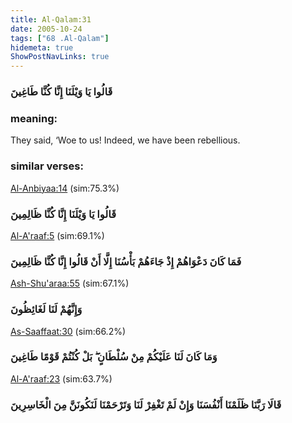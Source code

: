 ```yaml
---
title: Al-Qalam:31
date: 2005-10-24
tags: ["68 .Al-Qalam"]
hidemeta: true 
ShowPostNavLinks: true 
---
```

### قَالُوا يَا وَيْلَنَا إِنَّا كُنَّا طَاغِينَ
### meaning: 
They said, ‘Woe to us! Indeed, we have been rebellious.
### similar verses: 

[Al-Anbiyaa:14](/21/14) (sim:75.3%)

### قَالُوا يَا وَيْلَنَا إِنَّا كُنَّا ظَالِمِينَ

[Al-A'raaf:5](/7/5) (sim:69.1%)

### فَمَا كَانَ دَعْوَاهُمْ إِذْ جَاءَهُمْ بَأْسُنَا إِلَّا أَنْ قَالُوا إِنَّا كُنَّا ظَالِمِينَ

[Ash-Shu'araa:55](/26/55) (sim:67.1%)

### وَإِنَّهُمْ لَنَا لَغَائِظُونَ

[As-Saaffaat:30](/37/30) (sim:66.2%)

### وَمَا كَانَ لَنَا عَلَيْكُمْ مِنْ سُلْطَانٍ ۖ بَلْ كُنْتُمْ قَوْمًا طَاغِينَ

[Al-A'raaf:23](/7/23) (sim:63.7%)

### قَالَا رَبَّنَا ظَلَمْنَا أَنْفُسَنَا وَإِنْ لَمْ تَغْفِرْ لَنَا وَتَرْحَمْنَا لَنَكُونَنَّ مِنَ الْخَاسِرِينَ
